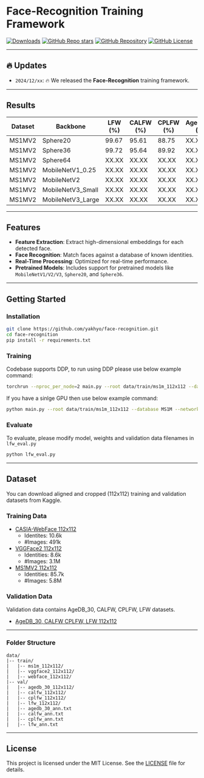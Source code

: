 # Face-Recognition Training Framework

[![Downloads](https://img.shields.io/github/downloads/yakhyo/face-recognition/total)](https://github.com/yakhyo/face-recognition/releases)
[![GitHub Repo stars](https://img.shields.io/github/stars/yakhyo/face-recognition)](https://github.com/yakhyo/face-recognition/stargazers)
[![GitHub Repository](https://img.shields.io/badge/GitHub-Repository-blue?logo=github)](https://github.com/yakhyo/face-recognition)
[![GitHub License](https://img.shields.io/github/license/yakhyo/face-recognition)](https://github.com/yakhyo/face-recognition/blob/main/LICENSE)

---

## 🔥 Updates

- `2024/12/xx`: 🔥 We released the **Face-Recognition** training framework.

---

## Results

| Dataset | Backbone          | LFW (%) | CALFW (%) | CPLFW (%) | AgeDB_30 (%) | Num Params |
| ------- | ----------------- | ------- | --------- | --------- | ------------ | ---------- |
| MS1MV2  | Sphere20          | 99.67   | 95.61     | 88.75     | XX.XX        | XXM        |
| MS1MV2  | Sphere36          | 99.72   | 95.64     | 89.92     | XX.XX        | XXM        |
| MS1MV2  | Sphere64          | XX.XX   | XX.XX     | XX.XX     | XX.XX        | XXM        |
| MS1MV2  | MobileNetV1_0.25  | XX.XX   | XX.XX     | XX.XX     | XX.XX        | XXM        |
| MS1MV2  | MobileNetV2       | XX.XX   | XX.XX     | XX.XX     | XX.XX        | XXM        |
| MS1MV2  | MobileNetV3_Small | XX.XX   | XX.XX     | XX.XX     | XX.XX        | XXM        |
| MS1MV2  | MobileNetV3_Large | XX.XX   | XX.XX     | XX.XX     | XX.XX        | XXM        |

---

## Features

- **Feature Extraction**: Extract high-dimensional embeddings for each detected face.
- **Face Recognition**: Match faces against a database of known identities.
- **Real-Time Processing**: Optimized for real-time performance.
- **Pretrained Models**: Includes support for pretrained models like `MobileNetV1/V2/V3`, `Sphere20`, and `Sphere36`.

---

## Getting Started

### Installation

```bash
git clone https://github.com/yakhyo/face-recognition.git
cd face-recognition
pip install -r requirements.txt
```

### Training

Codebase supports DDP, to run using DDP please use below example command:

```bash
torchrun --nproc_per_node=2 main.py --root data/train/ms1m_112x112 --database MS1M --network mobilenetv1 --classifier MCP
```

If you have a sinlge GPU then use below example command:

```bash
python main.py --root data/train/ms1m_112x112 --database MS1M --network mobilenetv1 --classifier MCP
```

### Evaluate

To evaluate, please modify model, weights and validation data filenames in `lfw_eval.py`

```bash
python lfw_eval.py
```

---

## Dataset

You can download aligned and cropped (112x112) training and validation datasets from Kaggle.

### Training Data

- [CASIA-WebFace 112x112](https://www.kaggle.com/datasets/yakhyokhuja/webface-112x112)
  - Identites: 10.6k
  - #Images: 491k
- [VGGFace2 112x112](https://www.kaggle.com/datasets/yakhyokhuja/vggface2-112x112)
  - Identities: 8.6k
  - #Images: 3.1M
- [MS1MV2 112x112](https://www.kaggle.com/datasets/yakhyokhuja/ms1m-arcface-dataset)
  - Identities: 85.7k
  - #Images: 5.8M

### Validation Data

Validation data contains AgeDB_30, CALFW, CPLFW, LFW datasets.

- [AgeDB_30, CALFW CPLFW, LFW 112x112](https://www.kaggle.com/datasets/yakhyokhuja/agedb-30-calfw-cplfw-lfw-aligned-112x112)

---

### Folder Structure

```
data/
|-- train/
|   |-- ms1m_112x112/
|   |-- vggface2_112x112/
|   |-- webface_112x112/
|-- val/
|   |-- agedb_30_112x112/
|   |-- calfw_112x112/
|   |-- cplfw_112x112/
|   |-- lfw_112x112/
|   |-- agedb_30_ann.txt
|   |-- calfw_ann.txt
|   |-- cplfw_ann.txt
|   |-- lfw_ann.txt
```

---

## License

This project is licensed under the MIT License. See the [LICENSE](LICENSE) file for details.
